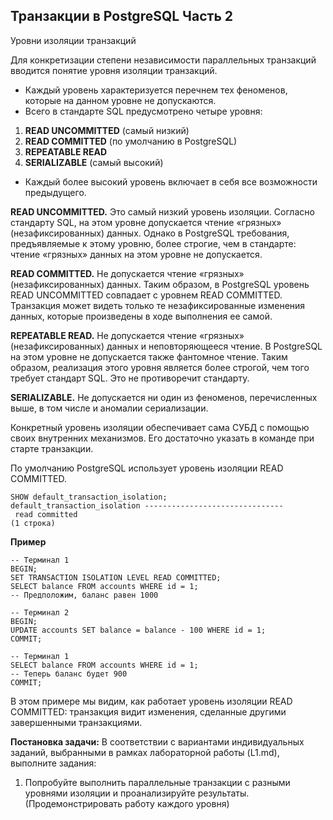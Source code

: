 ## Транзакции в PostgreSQL Часть 2

Уровни изоляции транзакций

Для конкретизации степени независимости параллельных транзакций вводится понятие уровня изоляции транзакций.
* Каждый уровень характеризуется перечнем тех феноменов, которые на данном уровне не допускаются.
* Всего в стандарте SQL предусмотрено четыре уровня:
1. __READ UNCOMMITTED__ (самый низкий)
2. __READ COMMITTED__  (по умолчанию в PostgreSQL)
3. __REPEATABLE READ__
4. __SERIALIZABLE__ (самый высокий)
* Каждый более высокий уровень включает в себя все возможности
предыдущего.


__READ UNCOMMITTED.__ Это самый низкий уровень изоляции. Согласно стандарту SQL, на этом уровне допускается чтение «грязных» (незафиксированных) данных. Однако в PostgreSQL требования, предъявляемые к этому уровню, более строгие, чем в стандарте: чтение «грязных» данных на этом уровне не допускается.

__READ COMMITTED.__ Не допускается чтение «грязных» (незафиксированных) данных. Таким образом, в PostgreSQL уровень READ UNCOMMITTED совпадает с уровнем READ COMMITTED. Транзакция может видеть только те незафиксированные изменения данных, которые произведены в ходе выполнения ее самой.

__REPEATABLE READ.__ Не допускается чтение «грязных» (незафиксированных) данных и неповторяющееся чтение. В PostgreSQL на этом уровне не допускается также фантомное чтение. Таким образом, реализация этого уровня является более строгой, чем того требует стандарт SQL. Это не противоречит стандарту.

__SERIALIZABLE.__ Не допускается ни один из феноменов, перечисленных выше, в том числе и аномалии сериализации.


Конкретный уровень изоляции обеспечивает сама СУБД с помощью своих внутренних механизмов.
Его достаточно указать в команде при старте транзакции.

По умолчанию PostgreSQL использует уровень изоляции READ COMMITTED.

```
SHOW default_transaction_isolation;
default_transaction_isolation -------------------------------
 read committed
(1 строка)
```

__Пример__

```
-- Терминал 1
BEGIN;
SET TRANSACTION ISOLATION LEVEL READ COMMITTED;
SELECT balance FROM accounts WHERE id = 1;
-- Предположим, баланс равен 1000

-- Терминал 2
BEGIN;
UPDATE accounts SET balance = balance - 100 WHERE id = 1;
COMMIT;

-- Терминал 1
SELECT balance FROM accounts WHERE id = 1;
-- Теперь баланс будет 900
COMMIT;
```

В этом примере мы видим, как работает уровень изоляции READ COMMITTED: транзакция видит изменения, сделанные другими завершенными транзакциями.

__Постановка задачи:__ В соответствии с вариантами индивидуальных заданий, выбранными в рамках лабораторной работы (L1.md), выполните задания:
1. Попробуйте выполнить параллельные транзакции с разными уровнями изоляции и проанализируйте результаты. (Продемонстрировать работу каждого уровня)
